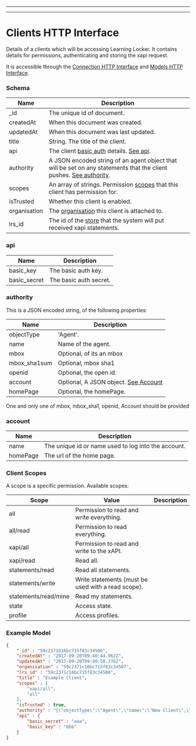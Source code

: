 
---
---

# Clients HTTP Interface

Details of a clients which will be accessing Learning Locker. It contains details for permissions, authenticating and storing the xapi request.

It is accessible through the [Connection HTTP Interface](../http-connection) and [Models HTTP Interface](../http-models).

### Schema

Name | Description
--- | ---
_id | The unique id of document.
createdAt | When this document was created.
updatedAt | When this document was last updated.
title | String. The title of the client.
api | The client [basic auth](https://en.wikipedia.org/wiki/Basic_access_authentication) details. [See api](#api).
authority | A JSON encoded string of an agent object that will be set on any statements that the client pushes. [See authority](#authority).
scopes | An array of strings. Permission [scopes](#client-scopes) that this client has permission for.
isTrusted | Whether this client is enabled. 
organisation | The [organisation](../http-organisations#schema) this client is attached to.
lrs_id | The id of the [store](../http-stores#schema) that the system will put received xapi statements.

### api

Name | Description
--- | ---
basic_key | The basic auth key.
basic_secret | The basic auth secret.

### authority

This is a JSON encoded string, of the following properties:

Name | Description
--- | ---
objectType | 'Agent'.
name | Name of the agent.
mbox | Optional, of its an mbox
mbox_sha1sum | Optional, mbox sha1
openid | Optional, the open id.
account | Optional, A JSON object. [See Account](#account)
homePage | Optional, the homePage.

One and only one of mbox, mbox_sha1, openid, Account should be provided

### account

Name | Description
--- | ---
name | The unique id or name used to log into the account.
homePage | The url of the home page.

### Client Scopes

A scope is a specific permission. Available scopes: 

Scope | Value | Description
--- | --- | ---
all | Permission to read and write everything.
all/read | Permission to read everything.
xapi/all | Permission to read and write to the xAPI.
xapi/read | Read all.
statements/read | Read all statements.
statements/write | Write statements (must be used with a read scope).
statements/read/mine | Read my statements.
state | Access state.
profile | Access profiles.

### Example Model

```json
{
	"_id" : "59c2371616bc715f83c34506",
	"createdAt" : "2017-09-20T09:40:44.962Z",
	"updatedAt" : "2017-09-20T09:40:58.376Z",
	"organisation" : "59c2371c16bc715f83c34507",
	"lrs_id" : "59c2371c16bc715f83c34508",
	"title" : "Example Client",
	"scopes" : [
		"xapi/all",
		"all"
	],
	"isTrusted" : true,
	"authority" : "{\"objectType\":\"Agent\",\"name\":\"New Client\",\"mbox\":\"mailto:hello@learninglocker.net\"}",
	"api" : {
		"basic_secret" : "aaa",
		"basic_key" : "bbb"
	}
}
```
